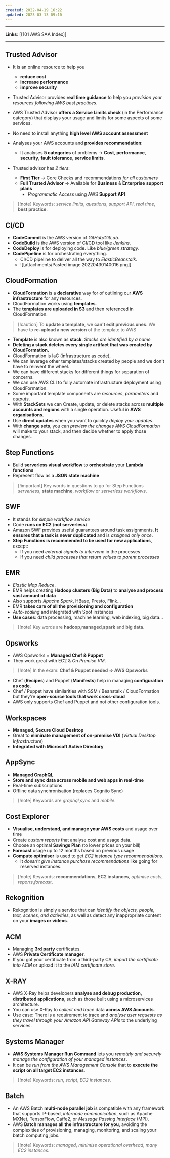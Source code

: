 ```yaml
---
created: 2022-04-19 16:22
updated: 2023-03-13 09:10
---
```

---
**Links**: [[101 AWS SAA Index]]

---
## Trusted Advisor
- It is an online resource to help you 
	- **reduce cost** 
	- **increase performance**
	- **improve security** 

- Trusted Advisor provides **real time guidance** to help you *provision your resources following AWS best practices*.
- AWS Trusted Advisor **offers a Service Limits check** (in the Performance category) that displays your usage and limits for some aspects of some services.
- No need to install anything **high level AWS account assessment**
- Analyses your AWS accounts and **provides recommendation**:
    - It analyses **5 categories** of problems → **Cost**, **performance**, **security**, **fault tolerance**, **service limits**.

- Trusted advisor has *2 tiers*:
    - **First Tier** → Core Checks and recommendations *for all customers*
    - **Full Trusted Advisor** → Available for **Business** & **Enterprise** **support plans**
        - *Programmatic Access* using AWS **Support API**

> [!note] Keywords: *service limits*, *questions*, *support API*, *real time*, **best practice**.

## CI/CD
- **CodeCommit** is the AWS version of *GitHub/GitLab*.
- **CodeBuild** is the AWS version of CI/CD tool like *Jenkins*.
- **CodeDeploy** is for deploying code. Like *blue/green strategy*.
- **CodePipeline** is for orchestrating everything.
	- CI/CD pipeline to deliver all the way to *ElasticBeanstalk*.
	- ![[attachments/Pasted image 20220430140016.png]]

## CloudFormation
- **CloudFormation** is a **declarative** way for of outlining our **AWS infrastructure** for any resources.
- CloudFormation works using **templates**.
- The **templates are uploaded in S3** and then referenced in CloudFormation.

> [!caution] To **update a template**, we **can't edit previous ones**. We have to **re-upload a new version** of the template to AWS

- **Template** is also known as **stack**. *Stacks are identified by a name*
- **Deleting a stack deletes every single artifact that was created by CloudFormation.**
- CloudFormation is IaC (infrastructure as code), 
- We can leverage other templates/stacks created by people and we don't have to reinvent the wheel. 
- We can have different stacks for different things for separation of concerns.
- We can use AWS CLI to fully automate infrastructure deployment using CloudFormation.
- Some important template components are *resources*, *parameters* and *outputs*.
- With **StackSets** we can Create, update, or delete stacks across **multiple accounts and regions** with a single operation. Useful in **AWS organisations**.
- Use **direct updates** when you want to quickly *deploy your updates*. 
- With **change sets**, you can *preview the changes AWS CloudFormation* will make to your stack, and then decide whether to apply those changes.

## Step Functions
- Build **serverless visual workflow** to **orchestrate** your **Lambda functions**
- Represent flow as a **JSON state machine**

> [!important] Key words in questions to go for Step Functions *serverless*, **state machine**, *workflow* or *serverless workflows*.

## SWF
- It stands for *simple workflow service*
- Code **runs on EC2** (**not serverless**)
- Amazon SWF provides useful guarantees around task assignments. **It ensures that a task is never duplicated** and is *assigned only once*.
- **Step Functions is recommended to be used for new applications**, except:
    -   If you need *external signals to intervene* in the processes
    -   If you need *child processes that return values to parent processes*

## EMR
- *Elastic Map Reduce*.
- EMR helps creating **Hadoop clusters (Big Data)** to **analyse and process vast amount of data**
- Also supports *Apache Spark*, HBase, Presto, Flink...
- EMR **takes care of all the provisioning and configuration**
- *Auto-scaling* and integrated with Spot instances
- **Use cases**: data processing, machine learning, web indexing, big data...

> [!note] Key words are **hadoop**,**managed**,**spark** and **big data**.

## Opsworks
- AWS Opsworks = **Managed Chef & Puppet**
- They work great with EC2 & *On Premise VM*.

> [!note] In the exam: **Chef & Puppet needed ⇒ AWS Opsworks**
- Chef (**Recipes**) and Puppet (**Manifests**) help in managing **configuration as code**.
- Chef / Puppet have similarities with SSM / Beanstalk / CloudFormation but they're **open-source tools that work cross-cloud**
- AWS only supports Chef and Puppet and not other configuration tools.

## Workspaces
- **Managed**, **Secure Cloud Desktop**
- Great to **eliminate management of on-premise VDI** (*Virtual Desktop Infrastructure*)
- **Integrated with Microsoft Active Directory**

## AppSync
- **Managed GraphQL**
- **Store and sync data across mobile and web apps in real-time**
-  Real-time subscriptions
-  Offline data synchronisation (replaces Cognito Sync)

> [!note] Keywords are *graphql*,*sync* and *mobile*.

## Cost Explorer
- **Visualise, understand, and manage your AWS costs** and usage over time
- Create *custom reports* that analyse cost and usage data.
- Choose an optimal **Savings Plan** (to lower prices on your bill)
- **Forecast** usage up to 12 months based on previous usage
- **Compute optimiser** is used to get *EC2 instance type recommendations*. 
	- It *doesn't give instance purchase recommendations* like going for reserved instances.

> [!note] Keywords: **recommendations**, **EC2 instances**, *optimise costs*, *reports*,*forecast*.

## Rekognition
- Rekognition is simply a service that can *identify the objects, people, text, scenes, and activities*, as well as detect any inappropriate content on your **images or videos**.

## ACM
- Managing **3rd party** certificates.
- AWS **Private Certificate manager**.
- If you got your certificate from a third-party CA, *import the certificate into ACM* or upload it to the *IAM certificate store*.

## X-RAY
- AWS X-Ray helps developers **analyse and debug production, distributed applications**, such as those built using a microservices architecture.
- You can use X-Ray to *collect and trace* data **across AWS Accounts**.
- Use case: There is a requirement to trace and *analyse user requests as they travel through your Amazon API Gateway APIs* to the underlying services.

## Systems Manager 
- **AWS Systems Manager Run Command** lets you *remotely and securely manage the configuration of your managed instances*.
- It can be *run from the AWS Management Console* that to **execute the script on all target EC2 instances**.

> [!note] Keywords: *run*, *script*, *EC2 instances*.

## Batch
- An AWS Batch **multi-node parallel job** is compatible with any framework that supports IP-based, *internode communication*, such as Apache MXNet, TensorFlow, Caffe2, or *Message Passing Interface* (MPI).
- AWS **Batch manages all the infrastructure for you**, avoiding the complexities of provisioning, managing, monitoring, and scaling your batch computing jobs.

> [!note] Keywords: *managed*, *minimise operational overhead*, *many EC2 instances*.

